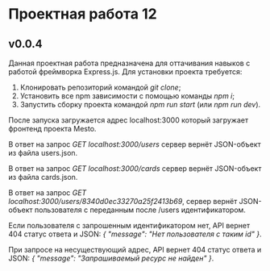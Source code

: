 # Проектная работа 12 
## v0.0.4
Данная проектная работа предназначена для оттачивания навыков с работой фреймворка Express.js.
Для установки проекта требуется:
1. Клонировать репозиторий командой *git clone*;
2. Установить все npm зависимости с помощью команды *npm i*;
3. Запустить сборку проекта командой *npm run start* (или *npm run dev*).

После запуска загружается адрес localhost:3000 который загружает фронтенд проекта Mesto.

В ответ на запрос *GET localhost:3000/users* сервер вернёт JSON-объект из файла users.json.

В ответ на запрос *GET localhost:3000/cards* сервер вернёт JSON-объект из файла cards.json.

В ответ на запрос *GET localhost:3000/users/8340d0ec33270a25f2413b69*, сервер вернёт JSON-объект пользователя с переданным после /users идентификатором.

Если пользователя с запрошенным идентификатором нет, API вернет 404 статус ответа и JSON: *{ "message": "Нет пользователя с таким id" }*.

При запросе на несуществующий адрес, API вернет 404 статус ответа и JSON: *{ "message": "Запрашиваемый ресурс не найден" }*.
